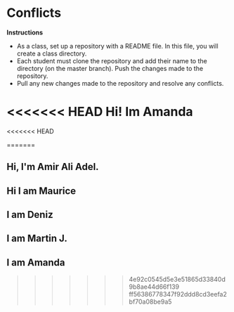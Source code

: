 # Conflicts

**Instructions**
* As a class, set up a repository with a README file. In this file, you will create a class directory.
* Each student must clone the repository and add their name to the directory (on the master branch). Push the changes made to the repository. 
* Pull any new changes made to the repository and resolve any conflicts. 

<<<<<<< HEAD
Hi! Im Amanda
=======
<<<<<<< HEAD


=======
## Hi, I'm Amir Ali Adel.
## Hi I am Maurice
## I am Deniz
## I am Martin J.
## I am Amanda
>>>>>>> 4e92c0545d5e3e51865d33840d9b8ae44d66f139
>>>>>>> ff56386778347f92ddd8cd3eefa2bf70a08be9a5
